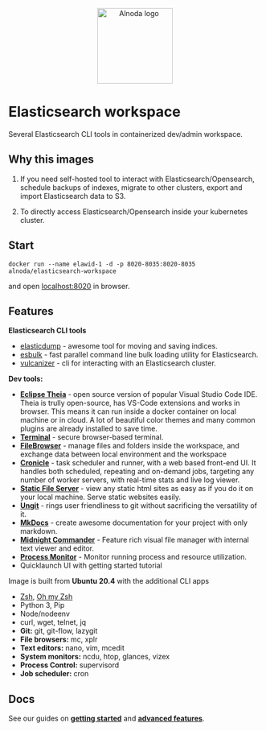 <p align="center">
  <img src="https://github.com/bluxmit/alnoda-workspaces/blob/main/img/Alnoda-white.svg" alt="Alnoda logo" width="150">
</p> 

# Elasticsearch workspace
Several Elasticsearch CLI tools in containerized dev/admin workspace.

## Why this images

1. If you need self-hosted tool to interact with Elasticsearch/Opensearch, schedule backups of indexes, 
migrate to other clusters, export and import Elasticsearch data to S3.

2. To directly access Elasticsearch/Opensearch inside your kubernetes cluster.

## Start
 
```
docker run --name elawid-1 -d -p 8020-8035:8020-8035 alnoda/elasticsearch-workspace
```  

and open [localhost:8020](http://localhost:8020) in browser.  

## Features

**Elasticsearch CLI tools**

- [elasticdump](https://github.com/elasticsearch-dump/elasticsearch-dump) - awesome tool for moving and saving indices.
- [esbulk](https://github.com/miku/esbulk) - fast parallel command line bulk loading utility for Elasticsearch. 
- [vulcanizer](https://github.com/github/vulcanizer) - cli for interacting with an Elasticsearch cluster.

**Dev tools:**

- [**Eclipse Theia**](https://theia-ide.org/docs/) - open source version of popular Visual Studio Code IDE. Theia is trully open-source, has 
VS-Code extensions and works in browser. This means it can run inside a docker container on local machine or in cloud. A lot of beautiful color themes and many common plugins are already installed to save time.  
- [**Terminal**](https://github.com/tsl0922/ttyd) - secure browser-based terminal.
- [**FileBrowser**](https://github.com/filebrowser/filebrowser)  - manage files and folders inside the workspace, and exchange data between local environment and the workspace
- [**Cronicle**](https://github.com/jhuckaby/Cronicle)  - task scheduler and runner, with a web based front-end UI. It handles both scheduled, repeating and on-demand jobs, targeting any number of worker servers, with real-time stats and live log viewer.
- [**Static File Server**](https://github.com/vercel/serve) - view any static html sites as easy as if you do it on your local machine. Serve static websites easily.
- [**Ungit**](https://github.com/FredrikNoren/ungit) - rings user friendliness to git without sacrificing the versatility of it.
- [**MkDocs**](https://squidfunk.github.io/mkdocs-material/)  - create awesome documentation for your project with only markdown. 
- [**Midnight Commander**](https://midnight-commander.org/)  - Feature rich visual file manager with internal text viewer and editor. 
- [**Process Monitor**](https://htop.dev/)  - Monitor running process and resource utilization. 
- Quicklaunch UI with getting started tutorial

Image is built from **Ubuntu 20.4** with the additional CLI apps

- [Zsh](https://www.zsh.org/), [Oh my Zsh](https://ohmyz.sh/)
- Python 3, Pip 
- Node/nodeenv
- curl, wget, telnet, jq
- **Git:** git, git-flow, lazygit 
- **File browsers:** mc, xplr
- **Text editors:** nano, vim, mcedit
- **System monitors:** ncdu, htop, glances, vizex
- **Process Control:** supervisord
- **Job scheduler:** cron

## Docs
See our guides on [**getting started**](docs/getting-started.md) and [**advanced features**](../ubuntu-workspace/docs/workspaces.md).
